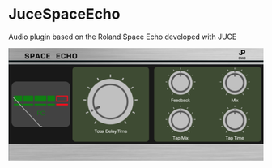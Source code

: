 # JuceSpaceEcho
Audio plugin based on the Roland Space Echo developed with JUCE

![alt text](https://github.com/joshprewer/JuceSpaceEcho/blob/master/Resources/Screenshot.png "Screenshot")
